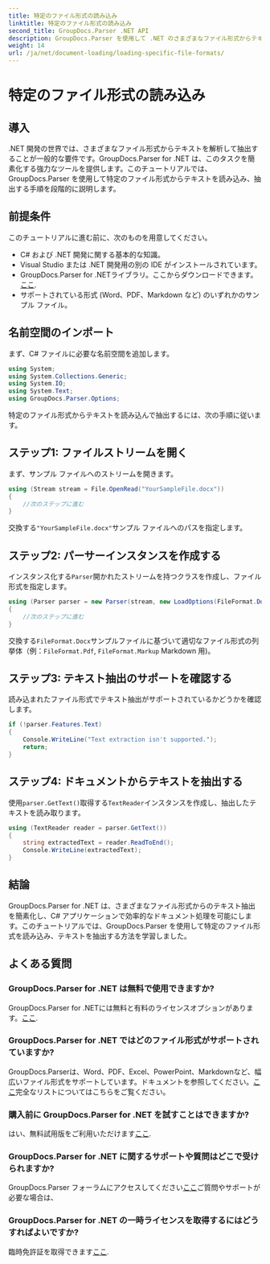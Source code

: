 ```yaml
---
title: 特定のファイル形式の読み込み
linktitle: 特定のファイル形式の読み込み
second_title: GroupDocs.Parser .NET API
description: GroupDocs.Parser を使用して .NET のさまざまなファイル形式からテキストを抽出する方法を学習します。効率的なドキュメント処理のためのステップバイステップのチュートリアルです。
weight: 14
url: /ja/net/document-loading/loading-specific-file-formats/
---
```


# 特定のファイル形式の読み込み

## 導入
.NET 開発の世界では、さまざまなファイル形式からテキストを解析して抽出することが一般的な要件です。GroupDocs.Parser for .NET は、このタスクを簡素化する強力なツールを提供します。このチュートリアルでは、GroupDocs.Parser を使用して特定のファイル形式からテキストを読み込み、抽出する手順を段階的に説明します。
## 前提条件
このチュートリアルに進む前に、次のものを用意してください。
- C# および .NET 開発に関する基本的な知識。
- Visual Studio または .NET 開発用の別の IDE がインストールされています。
-  GroupDocs.Parser for .NETライブラリ。ここからダウンロードできます。[ここ](https://releases.groupdocs.com/parser/net/).
- サポートされている形式 (Word、PDF、Markdown など) のいずれかのサンプル ファイル。

## 名前空間のインポート
まず、C# ファイルに必要な名前空間を追加します。
```csharp
using System;
using System.Collections.Generic;
using System.IO;
using System.Text;
using GroupDocs.Parser.Options;
```

特定のファイル形式からテキストを読み込んで抽出するには、次の手順に従います。
## ステップ1: ファイルストリームを開く
まず、サンプル ファイルへのストリームを開きます。
```csharp
using (Stream stream = File.OpenRead("YourSampleFile.docx"))
{
    //次のステップに進む
}
```
交換する`"YourSampleFile.docx"`サンプル ファイルへのパスを指定します。
## ステップ2: パーサーインスタンスを作成する
インスタンス化する`Parser`開かれたストリームを持つクラスを作成し、ファイル形式を指定します。
```csharp
using (Parser parser = new Parser(stream, new LoadOptions(FileFormat.Docx)))
{
    //次のステップに進む
}
```
交換する`FileFormat.Docx`サンプルファイルに基づいて適切なファイル形式の列挙体（例：`FileFormat.Pdf`, `FileFormat.Markup` Markdown 用)。
## ステップ3: テキスト抽出のサポートを確認する
読み込まれたファイル形式でテキスト抽出がサポートされているかどうかを確認します。
```csharp
if (!parser.Features.Text)
{
    Console.WriteLine("Text extraction isn't supported.");
    return;
}
```
## ステップ4: ドキュメントからテキストを抽出する
使用`parser.GetText()`取得する`TextReader`インスタンスを作成し、抽出したテキストを読み取ります。
```csharp
using (TextReader reader = parser.GetText())
{
    string extractedText = reader.ReadToEnd();
    Console.WriteLine(extractedText);
}
```

## 結論
GroupDocs.Parser for .NET は、さまざまなファイル形式からのテキスト抽出を簡素化し、C# アプリケーションで効率的なドキュメント処理を可能にします。このチュートリアルでは、GroupDocs.Parser を使用して特定のファイル形式を読み込み、テキストを抽出する方法を学習しました。

## よくある質問
### GroupDocs.Parser for .NET は無料で使用できますか?
GroupDocs.Parser for .NETには無料と有料のライセンスオプションがあります。[ここ](https://purchase.groupdocs.com/buy).
### GroupDocs.Parser for .NET ではどのファイル形式がサポートされていますか?
 GroupDocs.Parserは、Word、PDF、Excel、PowerPoint、Markdownなど、幅広いファイル形式をサポートしています。ドキュメントを参照してください。[ここ](https://tutorials.groupdocs.com/parser/net/)完全なリストについてはこちらをご覧ください。
### 購入前に GroupDocs.Parser for .NET を試すことはできますか?
はい、無料試用版をご利用いただけます[ここ](https://releases.groupdocs.com/).
### GroupDocs.Parser for .NET に関するサポートや質問はどこで受けられますか?
 GroupDocs.Parser フォーラムにアクセスしてください[ここ](https://forum.groupdocs.com/c/parser/17)ご質問やサポートが必要な場合は、
### GroupDocs.Parser for .NET の一時ライセンスを取得するにはどうすればよいですか?
臨時免許証を取得できます[ここ](https://purchase.groupdocs.com/temporary-license/).